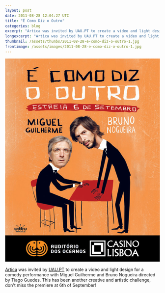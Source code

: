 ```yaml
---
layout: post
date: 2011-08-28 12:04:27 UTC
title: "É Como Diz o Outro"
categories: blog
excerpt: "Artica was invited by UAU.PT to create a video and light design for a comedy performance with Miguel Guilherme and Bruno Nogueira directed by Tiago Guedes. This has been another creative and artistic challenge, don\'t miss the premiere at 6th of September!"
longexcerpt: "Artica was invited by UAU.PT to create a video and light design for a comedy performance with Miguel Guilherme and Bruno Nogueira directed by Tiago Guedes. This has been another creative and artistic challenge, don\'t miss the premiere at 6th of September!"
thumbnail: /assets/thumbs/2011-08-28-e-como-diz-o-outro-1.jpg
frontimage: /assets/images/2011-08-28-e-como-diz-o-outro-1.jpg
---
```


![](/assets/images/2011-08-28-e-como-diz-o-outro-1.jpg)

<a href="http://artica.cc">Artica</a> was invited by <a href="http://UAU.PT">UAU.PT</a> to create a video and light design for a comedy performance with Miguel Guilherme and Bruno Nogueira directed by Tiago Guedes. This has been another creative and artistic challenge, don't miss the premiere at 6th of September!
